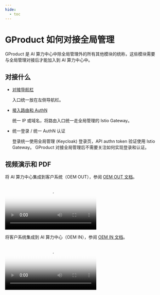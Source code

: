 ```yaml
---
hide:
  - toc
---
```


# GProduct 如何对接全局管理

GProduct 是 AI 算力中心中除全局管理外的所有其他模块的统称，这些模块需要与全局管理对接后才能加入到 AI 算力中心中。

## 对接什么

- [对接导航栏](./nav.md)

    入口统一放在左侧导航栏。

- [接入路由和 AuthN](route-auth.md)

    统一 IP 或域名，将路由入口统一走全局管理的 Istio Gateway。

- 统一登录 / 统一 AuthN 认证

    登录统一使用全局管理 (Keycloak) 登录页，API authn token 验证使用 Istio Gateway。
    GProduct 对接全局管理后不需要关注如何实现登录和认证。

## 视频演示和 PDF

将 AI 算力中心集成到客户系统（OEM OUT），参阅 [OEM OUT 文档](../oem/oem-out.md)。

<div class="responsive-video-container">
<video controls src="https://harbor-test2.cn-sh2.ufileos.com/docs/videos/oem-out.mp4" preload="metadata" poster="../../../videos/images/oem-out.png"></video>
</div>

将客户系统集成到 AI 算力中心（OEM IN），参阅 [OEM IN 文档](../oem/oem-in.md)。

<div class="responsive-video-container">
<video controls src="https://harbor-test2.cn-sh2.ufileos.com/docs/videos/oemin-istio.mp4" preload="metadata" poster="../../../videos/images/oem-in.png"></video>
</div>
